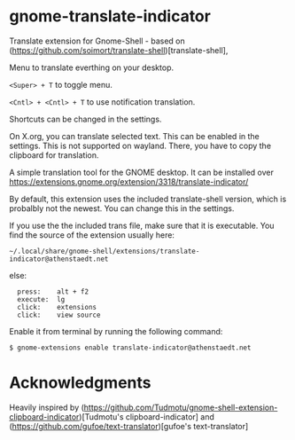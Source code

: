 # gnome-translate-indicator

Translate extension for Gnome-Shell - 
based on (https://github.com/soimort/translate-shell)[translate-shell],

Menu to translate everthing on your desktop.

`<Super> + T` to toggle menu.

`<Cntl> + <Cntl> + T` to use notification translation.

Shortcuts can be changed in the settings.

On X.org, you can translate selected text. 
This can be enabled in the settings.
This is not supported on wayland.
There, you have to copy the clipboard for translation.

A simple translation tool for the GNOME desktop.
It can be installed over
https://extensions.gnome.org/extension/3318/translate-indicator/

By default, this extension uses the included translate-shell version,
which is probalbly not the newest. You can change this in the settings.

If you use the the included trans file, make sure that it is executable.
You find the source of the extension usually here: 

`~/.local/share/gnome-shell/extensions/translate-indicator@athenstaedt.net`

else:

```
  press:    alt + f2
  execute:  lg
  click:    extensions
  click:    view source
```

Enable it from terminal by running the following command:

    $ gnome-extensions enable translate-indicator@athenstaedt.net


# Acknowledgments

Heavily inspired by (https://github.com/Tudmotu/gnome-shell-extension-clipboard-indicator)[Tudmotu's clipboard-indicator] 
and (https://github.com/gufoe/text-translator)[gufoe's text-translator]

